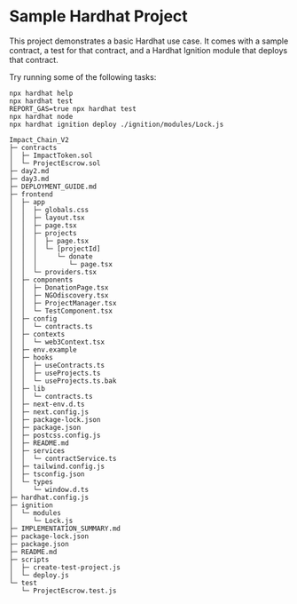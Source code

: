 # Sample Hardhat Project

This project demonstrates a basic Hardhat use case. It comes with a sample contract, a test for that contract, and a Hardhat Ignition module that deploys that contract.

Try running some of the following tasks:

```shell
npx hardhat help
npx hardhat test
REPORT_GAS=true npx hardhat test
npx hardhat node
npx hardhat ignition deploy ./ignition/modules/Lock.js
```

```
Impact_Chain_V2
├─ contracts
│  ├─ ImpactToken.sol
│  └─ ProjectEscrow.sol
├─ day2.md
├─ day3.md
├─ DEPLOYMENT_GUIDE.md
├─ frontend
│  ├─ app
│  │  ├─ globals.css
│  │  ├─ layout.tsx
│  │  ├─ page.tsx
│  │  ├─ projects
│  │  │  ├─ page.tsx
│  │  │  └─ [projectId]
│  │  │     └─ donate
│  │  │        └─ page.tsx
│  │  └─ providers.tsx
│  ├─ components
│  │  ├─ DonationPage.tsx
│  │  ├─ NGOdiscovery.tsx
│  │  ├─ ProjectManager.tsx
│  │  └─ TestComponent.tsx
│  ├─ config
│  │  └─ contracts.ts
│  ├─ contexts
│  │  └─ web3Context.tsx
│  ├─ env.example
│  ├─ hooks
│  │  ├─ useContracts.ts
│  │  ├─ useProjects.ts
│  │  └─ useProjects.ts.bak
│  ├─ lib
│  │  └─ contracts.ts
│  ├─ next-env.d.ts
│  ├─ next.config.js
│  ├─ package-lock.json
│  ├─ package.json
│  ├─ postcss.config.js
│  ├─ README.md
│  ├─ services
│  │  └─ contractService.ts
│  ├─ tailwind.config.js
│  ├─ tsconfig.json
│  └─ types
│     └─ window.d.ts
├─ hardhat.config.js
├─ ignition
│  └─ modules
│     └─ Lock.js
├─ IMPLEMENTATION_SUMMARY.md
├─ package-lock.json
├─ package.json
├─ README.md
├─ scripts
│  ├─ create-test-project.js
│  └─ deploy.js
└─ test
   └─ ProjectEscrow.test.js

```
